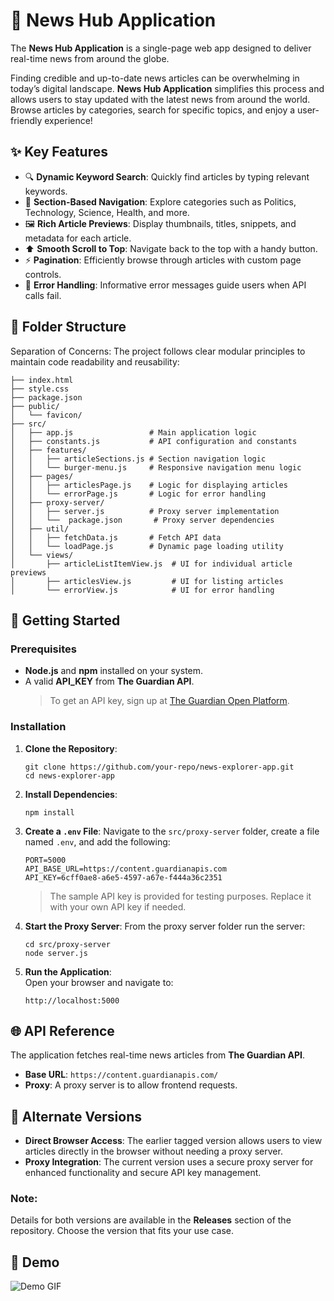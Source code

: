# 📰 **News Hub Application**

The **News Hub Application** is a single-page web app designed to deliver real-time news from around the globe.

Finding credible and up-to-date news articles can be overwhelming in today’s digital landscape. **News Hub Application** simplifies this process and allows users to stay updated with the latest news from around the world. Browse articles by categories, search for specific topics, and enjoy a user-friendly experience!

## ✨ **Key Features**

- 🔍 **Dynamic Keyword Search**: Quickly find articles by typing relevant keywords.
- 📑 **Section-Based Navigation**: Explore categories such as Politics, Technology, Science, Health, and more.
- 🖼️ **Rich Article Previews**: Display thumbnails, titles, snippets, and metadata for each article.
- ⬆️ **Smooth Scroll to Top**: Navigate back to the top with a handy button.
- ⚡ **Pagination**: Efficiently browse through articles with custom page controls.
- 🚨 **Error Handling**: Informative error messages guide users when API calls fail.

## 📁 **Folder Structure**

Separation of Concerns: The project follows clear modular principles to maintain code readability and reusability:

```plaintext
├── index.html                 
├── style.css     
├── package.json       
├── public/                
│   └── favicon/       
├── src/         
│   ├── app.js                 # Main application logic
│   ├── constants.js           # API configuration and constants
│   ├── features/        
│   │   ├── articleSections.js # Section navigation logic
│   │   └── burger-menu.js     # Responsive navigation menu logic
│   ├── pages/      
│   │   ├── articlesPage.js    # Logic for displaying articles
│   │   └── errorPage.js       # Logic for error handling
│   ├── proxy-server/     
│   │   ├── server.js          # Proxy server implementation
│   │   └──  package.json       # Proxy server dependencies
│   ├── util/         
│   │   ├── fetchData.js       # Fetch API data
│   │   └── loadPage.js        # Dynamic page loading utility
│   └── views/    
│       ├── articleListItemView.js  # UI for individual article previews
│       ├── articlesView.js         # UI for listing articles
│       └── errorView.js            # UI for error handling
```

## 🚀 **Getting Started**

### **Prerequisites**

- **Node.js** and **npm** installed on your system.
- A valid **API_KEY** from **The Guardian API**.  
  > To get an API key, sign up at [The Guardian Open Platform](https://open-platform.theguardian.com/).  

### **Installation**

1. **Clone the Repository**:
   ```
   git clone https://github.com/your-repo/news-explorer-app.git
   cd news-explorer-app
   ```

2. **Install Dependencies**:
   ```
   npm install
   ```

3. **Create a `.env` File**:
   Navigate to the `src/proxy-server` folder, create a file named `.env`, and add the following:
   ```
   PORT=5000
   API_BASE_URL=https://content.guardianapis.com
   API_KEY=6cff0ae8-a6e5-4597-a67e-f444a36c2351
   ```
   > The sample API key is provided for testing purposes. Replace it with your own API key if needed.

4. **Start the Proxy Server**:
   From the proxy server folder run the server:
   ```
   cd src/proxy-server
   node server.js
   ```

5. **Run the Application**:  
   Open your browser and navigate to:
   ```
   http://localhost:5000
   ```


## 🌐 **API Reference**

The application fetches real-time news articles from **The Guardian API**.

- **Base URL**: `https://content.guardianapis.com/`
- **Proxy**: A proxy server is to allow frontend requests.

## 📜 **Alternate Versions**

- **Direct Browser Access**: The earlier tagged version allows users to view articles directly in the browser without needing a proxy server.
- **Proxy Integration**: The current version uses a secure proxy server for enhanced functionality and secure API key management.

### Note:
Details for both versions are available in the **Releases** section of the repository. Choose the version that fits your use case.


## 🎥 **Demo**

![Demo GIF](https://i.giphy.com/media/v1.Y2lkPTc5MGI3NjExa2VoZGRqdHY0MzZucXU5c215eGFlenliMGFqbmVsdGN3ZGdtc3hzbiZlcD12MV9pbnRlcm5hbF9naWZfYnlfaWQmY3Q9Zw/Fmjh9ULOiK4kwpbutW/giphy.gif
)

